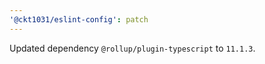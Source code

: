 ```yaml
---
'@ckt1031/eslint-config': patch
---
```


Updated dependency `@rollup/plugin-typescript` to `11.1.3`.
